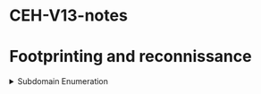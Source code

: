 # CEH-V13-notes
# Footprinting and reconnissance

<details>
<summary>Subdomain Enumeration</summary>

```console
:~$ site:example.com -inurl:www
```
</details>  







